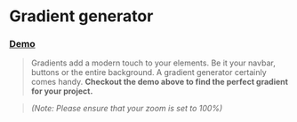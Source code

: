 # Gradient generator 
### [Demo](https://okay-head.github.io/Gradient-generator/)
> Gradients add a modern touch to your elements. Be it your navbar, buttons or the entire background. 
A gradient generator certainly comes handy. **Checkout the demo above to find the perfect gradient for your project.**

> _(Note: Please ensure that your zoom is set to 100%)_



